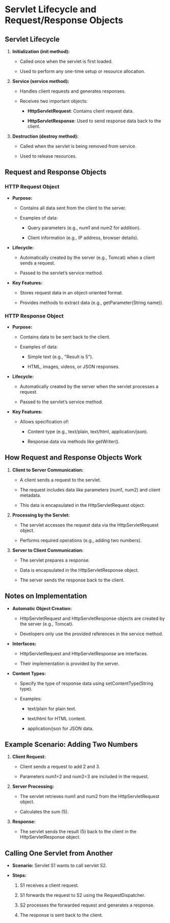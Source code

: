 Servlet Lifecycle and Request/Response Objects
==============================================

Servlet Lifecycle
-----------------

1.  **Initialization (init method):**
    
    *   Called once when the servlet is first loaded.
        
    *   Used to perform any one-time setup or resource allocation.
        
2.  **Service (service method):**
    
    *   Handles client requests and generates responses.
        
    *   Receives two important objects:
        
        *   **HttpServletRequest**: Contains client request data.
            
        *   **HttpServletResponse**: Used to send response data back to the client.
            
3.  **Destruction (destroy method):**
    
    *   Called when the servlet is being removed from service.
        
    *   Used to release resources.
        

Request and Response Objects
----------------------------

### HTTP Request Object

*   **Purpose:**
    
    *   Contains all data sent from the client to the server.
        
    *   Examples of data:
        
        *   Query parameters (e.g., num1 and num2 for addition).
            
        *   Client information (e.g., IP address, browser details).
            
*   **Lifecycle:**
    
    *   Automatically created by the server (e.g., Tomcat) when a client sends a request.
        
    *   Passed to the servlet’s service method.
        
*   **Key Features:**
    
    *   Stores request data in an object-oriented format.
        
    *   Provides methods to extract data (e.g., getParameter(String name)).
        

### HTTP Response Object

*   **Purpose:**
    
    *   Contains data to be sent back to the client.
        
    *   Examples of data:
        
        *   Simple text (e.g., "Result is 5").
            
        *   HTML, images, videos, or JSON responses.
            
*   **Lifecycle:**
    
    *   Automatically created by the server when the servlet processes a request.
        
    *   Passed to the servlet’s service method.
        
*   **Key Features:**
    
    *   Allows specification of:
        
        *   Content type (e.g., text/plain, text/html, application/json).
            
        *   Response data via methods like getWriter().
            

How Request and Response Objects Work
-------------------------------------

1.  **Client to Server Communication:**
    
    *   A client sends a request to the servlet.
        
    *   The request includes data like parameters (num1, num2) and client metadata.
        
    *   This data is encapsulated in the HttpServletRequest object.
        
2.  **Processing by the Servlet:**
    
    *   The servlet accesses the request data via the HttpServletRequest object.
        
    *   Performs required operations (e.g., adding two numbers).
        
3.  **Server to Client Communication:**
    
    *   The servlet prepares a response.
        
    *   Data is encapsulated in the HttpServletResponse object.
        
    *   The server sends the response back to the client.
        

Notes on Implementation
-----------------------

*   **Automatic Object Creation:**
    
    *   HttpServletRequest and HttpServletResponse objects are created by the server (e.g., Tomcat).
        
    *   Developers only use the provided references in the service method.
        
*   **Interfaces:**
    
    *   HttpServletRequest and HttpServletResponse are interfaces.
        
    *   Their implementation is provided by the server.
        
*   **Content Types:**
    
    *   Specify the type of response data using setContentType(String type).
        
    *   Examples:
        
        *   text/plain for plain text.
            
        *   text/html for HTML content.
            
        *   application/json for JSON data.
            

Example Scenario: Adding Two Numbers
------------------------------------

1.  **Client Request:**
    
    *   Client sends a request to add 2 and 3.
        
    *   Parameters num1=2 and num2=3 are included in the request.
        
2.  **Server Processing:**
    
    *   The servlet retrieves num1 and num2 from the HttpServletRequest object.
        
    *   Calculates the sum (5).
        
3.  **Response:**
    
    *   The servlet sends the result (5) back to the client in the HttpServletResponse object.
        

Calling One Servlet from Another
--------------------------------

*   **Scenario:** Servlet S1 wants to call servlet S2.
    
*   **Steps:**
    
    1.  S1 receives a client request.
        
    2.  S1 forwards the request to S2 using the RequestDispatcher.
        
    3.  S2 processes the forwarded request and generates a response.
        
    4.  The response is sent back to the client.
